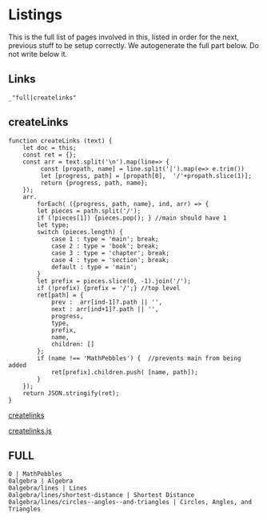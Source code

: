 # Listings

This is the full list of pages involved in this, listed in order for the next,
previous stuff to be setup correctly. We autogenerate the full part below. Do
not write below it. 

## Links

    _"full|createlinks"

## createLinks

    function createLinks (text) {
        let doc = this;
        const ret = {};
        const arr = text.split('\n').map(line=> {
             const [propath, name] = line.split('|').map(e=> e.trim())
             let [progress, path] = [propath[0],  '/'+propath.slice(1)];
             return {progress, path, name};
        });
        arr.
            forEach( ({progress, path, name}, ind, arr) => {
            let pieces = path.split('/');
            if (!pieces[1]) {pieces.pop(); } //main should have 1
            let type;
            switch (pieces.length) {
                case 1 : type = 'main'; break; 
                case 2 : type = 'book'; break;
                case 3 : type = 'chapter'; break;
                case 4 : type = 'section'; break;
                default : type = 'main'; 
            }
            let prefix = pieces.slice(0, -1).join('/');
            if (!prefix) {prefix = '/';} //top level
            ret[path] = {
                prev :  arr[ind-1]?.path || '', 
                next : arr[ind+1]?.path || '',  
                progress,   
                type, 
                prefix,
                name, 
                children: [] 
            };
            if (name !== 'MathPebbles') {  //prevents main from being added
                ret[prefix].children.push( [name, path]);
            }
        });
        return JSON.stringify(ret);
    }

[createlinks](# "define:")

[createlinks.js](# "save:")

## FULL

    0 | MathPebbles
    0algebra | Algebra 
    0algebra/lines | Lines
    0algebra/lines/shortest-distance | Shortest Distance 
    0algebra/lines/circles--angles--and-triangles | Circles, Angles, and Triangles
